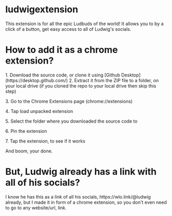 # ludwigextension

This extension is for all the epic Ludbuds of the world! It allows you to by a click of a button, get easy access to all of Ludwig's socials. 

<h1> How to add it as a chrome extension?</h1>
1. Download the source code, or clone it using [Github Desktop](https://desktop.github.com/)
2. Extract it from the ZIP file to a folder, on your local drive (if you cloned the repo to your local drive then skip this step)
<p> 3. Go to the Chrome Extensions page (chrome://extensions)</p>
<p> 4. Tap load unpacked extension</p>
<p> 5. Select the folder where you downloaded the source code to</p>
<p> 6. Pin the extension</p>
<p> 7. Tap the extension, to see if it works</p>

<p>And boom, your done.</p>

<h1> But, Ludwig already has a link with all of his socials? </h1>
<p> I know he has this as a link of all his socials, https://wlo.link/@ludwig already, but I made it in form of a chrome extension, so you don't even need to go to any website/url, link. </p>
